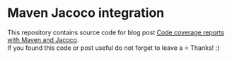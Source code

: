 # Maven Jacoco integration
This repository contains source code for blog post [Code coverage reports with Maven and Jacoco](https://hubertwo.dev/posts/devops/maven-code-coverage-jacoco/). \
If you found this code or post useful do not forget to leave a ⭐️  Thanks! :)



